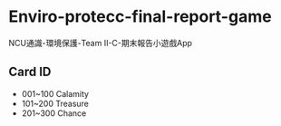# Enviro-protecc-final-report-game
NCU通識-環境保護-Team II-C-期末報告小遊戲App


## Card ID
- 001~100 Calamity
- 101~200 Treasure
- 201~300 Chance